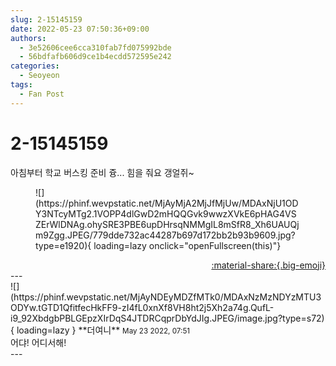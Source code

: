 ```yaml
---
slug: 2-15145159
date: 2022-05-23 07:50:36+09:00
authors:
  - 3e52606cee6cca310fab7fd075992bde
  - 56bdfafb606d9ce1b4ecdd572595e242
categories:
  - Seoyeon
tags:
  - Fan Post
---
```


# 2-15145159

<div class="post-container" markdown="1">
<div class="content-container md-sidebar__scrollwrap" markdown="1">

아침부터 학교 버스킹 준비 즁... 힘을 줘요 갱얼쥐~
<figure markdown="1">
![](https://phinf.wevpstatic.net/MjAyMjA2MjJfMjUw/MDAxNjU1ODY3NTcyMTg2.1VOPP4dlGwD2mHQQGvk9wwzXVkE6pHAG4VSZErWlDNAg.ohySRE3PBE6upDHrsqNMMgIL8mSfR8_Xh6UAUQjm9Zgg.JPEG/779dde732ac44287b697d172bb2b93b9609.jpg?type=e1920){ loading=lazy onclick="openFullscreen(this)"}
</figure>


</div>
</div>

<div style="text-align: right;" markdown="1">
<a href="https://weverse.io/fromis9/fanpost/2-15145159" style="text-align: right;">:material-share:{.big-emoji}</a>
</div>
---

<div class="comments-container md-sidebar__scrollwrap" markdown="1">
<div class="comment" markdown="1">
<div class='id-container' markdown="1">
![](https://phinf.wevpstatic.net/MjAyNDEyMDZfMTk0/MDAxNzMzNDYzMTU3ODYw.tGTD1QfitfecHkFF9-zI4fL0xnXf8VH8ht2j5Xh2a74g.QufL-i9_92XbdgbPBLGEpzXIrDqS4JTDRCqprDbYdJIg.JPEG/image.jpg?type=s72){ loading=lazy }
**<span class="artist">더여니</span>** <small>May 23 2022, 07:51</small><br>
</div>
<div class='comment-body' markdown="1">
어댜! 어디서해!
</div>
</div>
</div>
---
